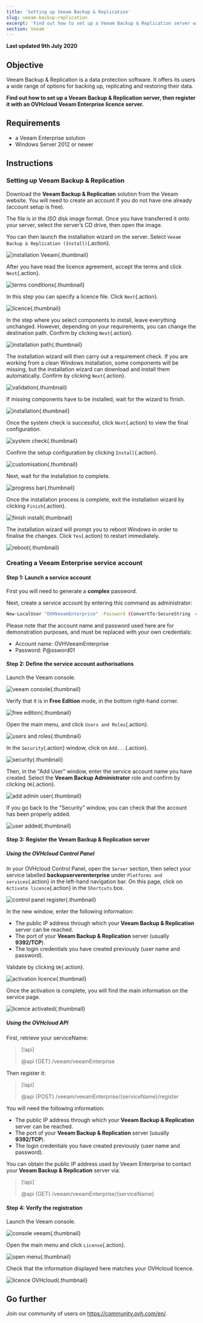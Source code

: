 ```yaml
---
title: 'Setting up Veeam Backup & Replication'
slug: veeam-backup-replication
excerpt: 'Find out how to set up a Veeam Backup & Replication server with Veeam Enterprise'
section: Veeam
---
```


**Last updated 9th July 2020**

## Objective

Veeam Backup & Replication is a data protection software. It offers its users a wide range of options for backing up, replicating and restoring their data.

**Find out how to set up a Veeam Backup & Replication server, then register it with an OVHcloud Veeam Enterprise licence server.**


## Requirements

- a Veeam Enterprise solution
- Windows Server 2012 or newer

## Instructions

### Setting up Veeam Backup & Replication

Download the **Veeam Backup & Replication** solution from the Veeam website. You will need to create an account if you do not have one already (account setup is free).

The file is in the *ISO* disk image format. Once you have transferred it onto your server, select the server’s CD drive, then open the image.

You can then launch the installation wizard on the server. Select `Veeam Backup & Replication (Install)`{.action}.

![installation Veeam](images/veeamBandR_inst_01.png){.thumbnail}

After you have read the licence agreement, accept the terms and click `Next`{.action}.

![terms conditions](images/veeamBandR_inst_02.png){.thumbnail}

In this step you can specify a licence file. Click `Next`{.action}.

![licence](images/veeamBandR_inst_03.png){.thumbnail}

In the step where you select components to install, leave everything unchanged. However, depending on your requirements, you can change the destination path. Confirm by clicking `Next`{.action}.

![installation path](images/veeamBandR_inst_04.png){.thumbnail}

The installation wizard will then carry out a requirement check. If you are working from a clean Windows installation, some components will be missing, but the installation wizard can download and install them automatically. Confirm by clicking `Next`{.action}.

![validation](images/veeamBandR_inst_05.png){.thumbnail}

If missing components have to be installed, wait for the wizard to finish.

![installation](images/veeamBandR_inst_06.png){.thumbnail}

Once the system check is successful, click `Next`{.action} to view the final configuration.

![system check](images/veeamBandR_inst_07.png){.thumbnail}

Confirm the setup configuration by clicking `Install`{.action}.

![customisation](images/veeamBandR_inst_08.png){.thumbnail}

Next, wait for the installation to complete.

![progress bar](images/veeamBandR_inst_09.png){.thumbnail}

Once the installation process is complete, exit the installation wizard by clicking `Finish`{.action}.

![finish install](images/veeamBandR_inst_10.png){.thumbnail}

The installation wizard will prompt you to reboot Windows in order to finalise the changes. Click `Yes`{.action} to restart immediately.

![reboot](images/veeamBandR_inst_11.png){.thumbnail}

### Creating a Veeam Enterprise service account

#### Step 1: Launch a service account

First you will need to generate a **complex** password.

Next, create a service account by entering this command as administrator:

```sh
New-LocalUser "OVHVeeamEnterprise" -Password (ConvertTo-SecureString -AsPlainText "P@ssword01" -Force) -Description "OVHcloud Service Account for Veeam Enterprise" -PasswordNeverExpires:$true -UserMayNotChangePassword:$true -AccountNeverExpires:$true
```

Please note that the account name and password used here are for demonstration purposes, and must be replaced with your own credentials:

- Account name: OVHVeeamEnterprise
- Password: P@ssword01

#### Step 2: Define the service account authorisations

Launch the Veeam console.

![veeam console](images/veeamBandR_use_12.png){.thumbnail}

Verify that it is in **Free Edition** mode, in the bottom right-hand corner.

![free edition](images/veeamBandR_conf_1.png){.thumbnail}

Open the main menu, and click `Users and Roles`{.action}.

![users and roles](images/veeamBandR_conf_2.png){.thumbnail}

In the `Security`{.action} window, click on `Add...`{.action}.

![security](images/veeamBandR_conf_3.png){.thumbnail}

Then, in the "Add User" window, enter the service account name you have created. Select the **Veeam Backup Administrator** role and confirm by clicking `OK`{.action}.

![add admin user](images/veeamBandR_conf_4.png){.thumbnail}

If you go back to the "Security" window, you can check that the account has been properly added.

![user added](images/veeamBandR_conf_5.png){.thumbnail}

#### Step 3: Register the Veeam Backup & Replication server

##### **Using the OVHcloud Control Panel**

In your OVHcloud Control Panel, open the `Server` section, then select your service labelled **backupserverenterprise** under `Platforms and services`{.action} in the left-hand navigation bar. On this page, click on `Activate licence`{.action} in the `Shortcuts` box.

![control panel register](images/veeam001.png){.thumbnail}

In the new window, enter the following information:

- The public IP address through which your **Veeam Backup & Replication** server can be reached.
- The port of your **Veeam Backup & Replication** server (usually **9392/TCP**).
- The login credentials you have created previously (user name and password).

Validate by clicking `OK`{.action}.

![activation licence](images/veeam03.png){.thumbnail}

Once the activation is complete, you will find the main information on the service page.

![licence activated](images/veeam02.png){.thumbnail}


##### **Using the OVHcloud API**

First, retrieve your serviceName:

> [!api]
>
> @api {GET} /veeam/veeamEnterprise
>

Then register it:

> [!api]
>
> @api {POST} /veeam/veeamEnterprise/{serviceName}/register
>

You will need the following information:

- The public IP address through which your **Veeam Backup & Replication** server can be reached.
- The port of your **Veeam Backup & Replication** server (usually **9392/TCP**).
- The login credentials you have created previously (user name and password).

You can obtain the public IP address used by Veeam Enterprise to contact your **Veeam Backup & Replication** server via:

> [!api]
>
> @api {GET} /veeam/veeamEnterprise/{serviceName}
>

#### Step 4: Verify the registration

Launch the Veeam console.

![console veeam](images/veeamBandR_use_12.png){.thumbnail}

Open the main menu and click `License`{.action}.

![open menu](images/veeamBandR_lic_1.png){.thumbnail}

Check that the information displayed here matches your OVHcloud licence.

![licence OVHcloud](images/veeamBandR_lic_2.png){.thumbnail}

## Go further

Join our community of users on <https://community.ovh.com/en/>.
